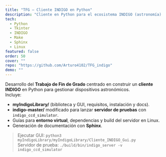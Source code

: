 ```yaml
---
title: "TFG — Cliente INDIGO en Python"
description: "Cliente en Python para el ecosistema INDIGO (astronomía): control de CCD, rueda de filtros y enfocador con GUI, servidor INDIGO local para pruebas y documentación técnica."
tech:
  - Python
  - Tkinter
  - INDIGO
  - Make
  - Sphinx
  - Linux
featured: false
order: 50
cover: ""
repo: "https://github.com/Arturo4102/TFG_indigo"
demo: ""
---
```

Desarrollo del **Trabajo de Fin de Grado** centrado en construir un **cliente INDIGO** en Python para gestionar dispositivos astronómicos.  
Incluye:

- **myIndigoLibrary/** (biblioteca y GUI, requisitos, instalación y docs).
- **indigo-master/** modificado para lanzar **servidor de pruebas** con `indigo_ccd_simulator`.
- Guías para **entorno virtual**, dependencias y build del servidor en Linux.
- Generación de documentación con **Sphinx**.

> Ejecutar GUI: `python3 myIndigoLibrary/myIndigoLibrary/Cliente_INDIGO_Gui.py`  
> Servidor de prueba: `./build/bin/indigo_server -v indigo_ccd_simulator`
